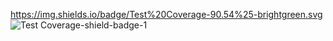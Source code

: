 https://img.shields.io/badge/Test%20Coverage-90.54%25-brightgreen.svg
![Test Coverage-shield-badge-1](https://img.shields.io/badge/Test%20Coverage-90.54%25-brightgreen.svg)